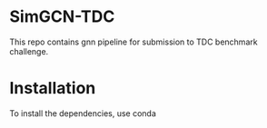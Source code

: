 # SimGCN-TDC
This repo contains gnn pipeline for submission to TDC benchmark challenge.

# Installation 

To install the dependencies, use conda